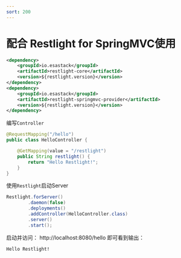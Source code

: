 ```yaml
---
sort: 200
---
```


# 配合 Restlight for SpringMVC使用

```xml
<dependency>
	<groupId>io.esastack</groupId>
	<artifactId>restlight-core</artifactId>
	<version>${restlight.version}</version>
</dependency>
<dependency>
	<groupId>io.esastack</groupId>
	<artifactId>restlight-springmvc-provider</artifactId>
	<version>${restlight.version}</version>
</dependency>
```

编写`Controller`

```java
@RequestMapping("/hello")
public class HelloController {

    @GetMapping(value = "/restlight")
    public String restlight() {
        return "Hello Restlight!";
    }
}
```

使用`Restlight`启动Server

```java
Restlight.forServer()
        .daemon(false)
        .deployments()
        .addController(HelloController.class)
        .server()
        .start();
```

启动并访问： http://localhost:8080/hello  即可看到输出： 

```properties
Hello Restlight!
```
